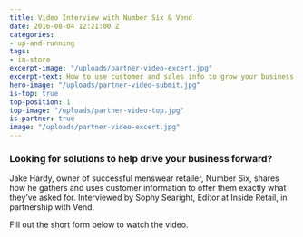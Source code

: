 ```yaml
---
title: Video Interview with Number Six & Vend
date: 2016-08-04 12:21:00 Z
categories:
- up-and-running
tags:
- in-store
excerpt-image: "/uploads/partner-video-excert.jpg"
excerpt-text: How to use customer and sales info to grow your business
hero-image: "/uploads/partner-video-submit.jpg"
is-top: true
top-position: 1
top-image: "/uploads/partner-video-top.jpg"
is-partner: true
image: "/uploads/partner-video-excert.jpg"
---
```


### Looking for solutions to help drive your business forward?

Jake Hardy, owner of successful menswear retailer, Number Six, shares how he gathers and uses customer information to offer them exactly what they’ve asked for. Interviewed by Sophy Searight, Editor at Inside Retail, in partnership with Vend.

Fill out the short form below to watch the video.

<script src="//app-sj17.marketo.com/js/forms2/js/forms2.min.js"></script>

<form id="mktoForm_4966"></form>

<script>
MktoForms2.loadForm("//app-sj17.marketo.com", "324-QRH-396", 4966, function(form) {
//Add an onSuccess handler
form.onSuccess(function(values, followUpUrl) {
// Take the lead to a different page on successful submit, ignoring the form's configured followUpUrl
location.href = "http://insideretail.com/partner/vend-partnership-video";
// Return false to prevent the submission handler continuing with its own processing
return false;
});
});
</script>